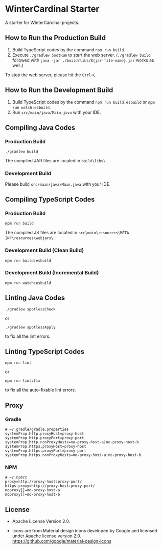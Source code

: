 # WinterCardinal Starter

A starter for WinterCardinal projects.

## How to Run the Production Build

1. Build TypeScript codes by the command `npm run build`.
2. Execute `./gradlew bootRun` to start the web server.
(`./gradlew build` followed with `java -jar ./build/libs/${jar-file-name}.jar` works as well.)

To stop the web server, please hit the `Ctrl+C`.

## How to Run the Development Build

1. Build TypeScript codes by the command `npm run build:esbuild` or `npm run watch:esbuild`.
2. Run `src/main/java/Main.java` with your IDE.

## Compiling Java Codes

### Production Build

```
./gradlew build
```

The compiled JAR files are located in `build\libs\`.

### Development Build

Please build `src/main/java/Main.java` with your IDE.

## Compiling TypeScript Codes

### Production Build

```
npm run build
```

The compiled JS files are located in `src\main\resources\META-INF\resources\webjars\`.

### Development Build (Clean Build)

```
npm run build:esbuild
```

### Development Build (Incremental Build)

```
npm run watch:esbuild
```

## Linting Java Codes

```
./gradlew spotlessCheck
```

or

```
./gradlew spotlessApply
```

to fix all the lint errors.

## Linting TypeScript Codes

```
npm run lint
```

or

```
npm run lint:fix
```

to fix all the auto-fixable lint errors.

## Proxy

### Gradle

```
# ~/.gradle/gradle.properties
systemProp.http.proxyHost=proxy-host
systemProp.http.proxyPort=proxy-port
systemProp.http.nonProxyHosts=no-proxy-host-a|no-proxy-host-b
systemProp.https.proxyHost=proxy-host
systemProp.https.proxyPort=proxy-port
systemProp.https.nonProxyHosts=no-proxy-host-a|no-proxy-host-b
```

### NPM

```
# ~/.npmrc
proxy=http://proxy-host:proxy-port/
https-proxy=http://proxy-host:proxy-port/
noproxy[]=no-proxy-host-a
noproxy[]=no-proxy-host-b
```

## License

* Apache License Version 2.0.

* Icons are from Material design icons developed by Google and licensed under Apache license version 2.0.\
https://github.com/google/material-design-icons

